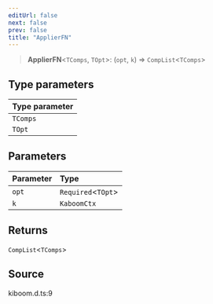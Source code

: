 ```yaml
---
editUrl: false
next: false
prev: false
title: "ApplierFN"
---
```


> **ApplierFN**\<`TComps`, `TOpt`\>: (`opt`, `k`) => `CompList`\<`TComps`\>

## Type parameters

| Type parameter |
| :------ |
| `TComps` |
| `TOpt` |

## Parameters

| Parameter | Type |
| :------ | :------ |
| `opt` | `Required`\<`TOpt`\> |
| `k` | `KaboomCtx` |

## Returns

`CompList`\<`TComps`\>

## Source

kiboom.d.ts:9
